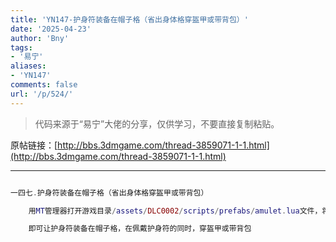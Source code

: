 ```yaml
---
title: 'YN147-护身符装备在帽子格（省出身体格穿盔甲或带背包）'
date: '2025-04-23'
author: 'Bny'
tags:
- '易宁'
aliases:
- 'YN147'
comments: false
url: '/p/524/'
---
```


> 代码来源于“易宁”大佬的分享，仅供学习，不要直接复制粘贴。

原帖链接：[http://bbs.3dmgame.com/thread-3859071-1-1.html](http://bbs.3dmgame.com/thread-3859071-1-1.html)

---

```lua  

一四七.护身符装备在帽子格（省出身体格穿盔甲或带背包）

	用MT管理器打开游戏目录/assets/DLC0002/scripts/prefabs/amulet.lua文件，将inst.components.equippable.equipslot = EQUIPSLOTS.BODY替换为inst.components.equippable.equipslot = EQUIPSLOTS.HEAD

	即可让护身符装备在帽子格，在佩戴护身符的同时，穿盔甲或带背包

```  


